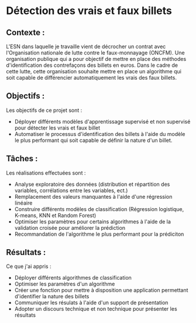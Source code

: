 # Détection des vrais et faux billets

## **Contexte** :
L'ESN dans laquelle je travaille vient de décrocher un contrat avec l'Organisation nationale de lutte contre le faux-monnayage (ONCFM). Une organisation publique qui a pour objectif de mettre en place des méthodes d'identification des contrefaçons des billets en euros. Dans le cadre de cette lutte, cette organisation souhaite mettre en place un algorithme qui soit capable de différencier automatiquement les vrais des faux billets.

## **Objectifs** : 
Les objectifs de ce projet sont :
- Déployer différents modèles d'apprentissage supervisé et non supervisé pour détecter les vrais et faux billet
- Automatiser le processus d'identification des billets à l'aide du modèle le plus performant qui soit capable de définir la nature d'un billet.

## **Tâches** :
Les réalisations effectuées sont : 
- Analyse exploratoire des données (distribution et répartition des variables, corrélations entre les variables, ect.)
- Remplacement des valeurs manquantes à l'aide d'une régression linéaire
- Construire différents modèles de classification (Régression logistique, K-means, KNN et Random Forest)
- Optimiser les paramètres pour certains algorithmes à l'aide de la validation croisée pour améliorer la prédiction
- Recommandation de l'algorithme le plus performant pour la prédiciton

## **Résultats** :
Ce que j'ai appris :
- Déployer différents algorithmes de classification
- Optimiser les paramètres d'un algorithme
- Créer une fonction pour mettre à disposition une application permettant d'identifier la nature des billets
- Communiquer les résulats à l'aide d'un support de présentation
- Adopter un discours technique et non technique pour présenter les résultats
